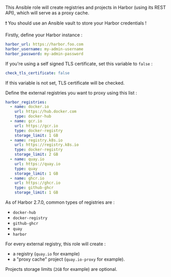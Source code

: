 This Ansible role will create registries and projects in Harbor (using its REST API), which will serve as a proxy cache.

:exclamation: You should use an Ansible vault to store your Harbor credentials !

Firstly, define your Harbor instance :

```yaml
harbor_url: https://harbor.foo.com
harbor_username: my-admin-username
harbor_password: my-admin-password
```

If you're using a self signed TLS certificate, set this variable to `false` :

```yaml
check_tls_certificate: false
```

If this variable is not set, TLS certificate will be checked.

Define the external registries you want to proxy using this list :

```yaml
harbor_registries:
  - name: docker.io
    url: https://hub.docker.com
    type: docker-hub
  - name: gcr.io
    url: https://gcr.io
    type: docker-registry
    storage_limit: 1 GB
  - name: registry.k8s.io
    url: https://registry.k8s.io
    type: docker-registry
    storage_limit: 2 GB
  - name: quay.io
    url: https://quay.io
    type: quay
    storage_limit: 1 GB
  - name: ghcr.io
    url: https://ghcr.io
    type: github-ghcr
    storage_limit: 1 GB
```

As of Harbor 2.7.0, common types of registries are :
- `docker-hub`
- `docker-registry`
- `github-ghcr`
- `quay`
- `harbor`

For every external registry, this role will create :
- a registry (`quay.io` for example)
- a "proxy cache" project (`quay.io-proxy` for example).

Projects storage limits (`2GB` for example) are optional.
